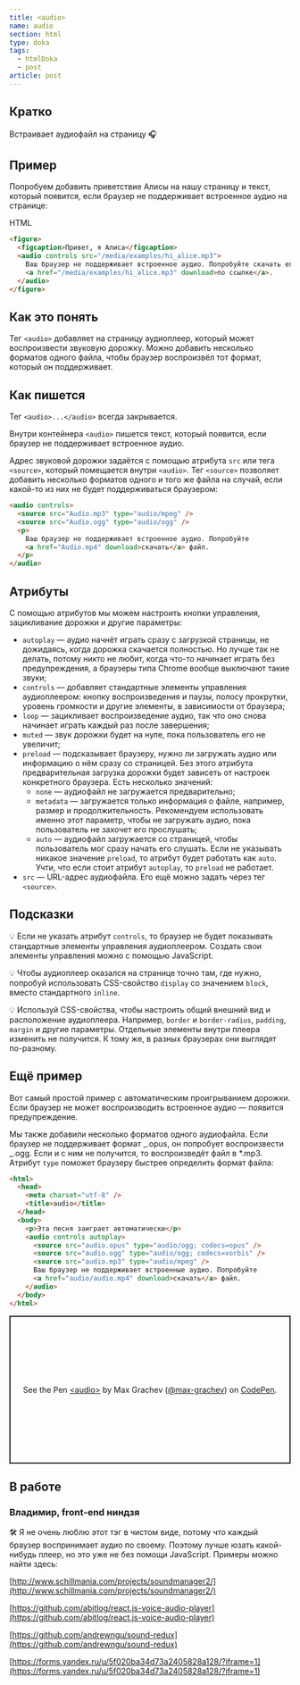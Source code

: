 ```yaml
---
title: <audio>
name: audio
section: html
type: doka
tags:
  - htmlDoka
  - post
article: post
---
```


## Кратко

Встраивает аудиофайл на страницу 🎧

## Пример

Попробуем добавить приветствие Алисы на нашу страницу и текст, который появится, если браузер не поддерживает встроенное аудио на странице:

HTML

```html
<figure>
  <figcaption>Привет, я Алиса</figcaption>
  <audio controls src="/media/examples/hi_alice.mp3">
    Ваш браузер не поддерживает встроенное аудио. Попробуйте скачать его
    <a href="/media/examples/hi_alice.mp3" download>по ссылке</a>.
  </audio>
</figure>
```

## Как это понять

Тег `<audio>` добавляет на страницу аудиоплеер, который может воспроизвести звуковую дорожку. Можно добавить несколько форматов одного файла, чтобы браузер воспроизвёл тот формат, который он поддерживает.

## Как пишется

Тег `<audio>...</audio>` всегда закрывается.

Внутри контейнера `<audio>` пишется текст, который появится, если браузер не поддерживает встроенное аудио.

Адрес звуковой дорожки задаётся с помощью атрибута `src` или тега `<source>`, который помещается внутри `<audio>`. Тег `<source>` позволяет добавить несколько форматов одного и того же файла на случай, если какой-то из них не будет поддерживаться браузером:

```html
<audio controls>
  <source src="Audio.mp3" type="audio/mpeg" />
  <source src="Audio.ogg" type="audio/ogg" />
  <p>
    Ваш браузер не поддерживает встроенное аудио. Попробуйте
    <a href="Audio.mp4" download>скачать</a> файл.
  </p>
</audio>
```

## Атрибуты

С помощью атрибутов мы можем настроить кнопки управления, зацикливание дорожки и другие параметры:

- `autoplay` — аудио начнёт играть сразу с загрузкой страницы, не дожидаясь, когда дорожка скачается полностью. Но лучше так не делать, потому никто не любит, когда что-то начинает играть без предупреждения, а браузеры типа Chrome вообще выключают такие звуки;
- `controls` — добавляет стандартные элементы управления аудиоплеером: кнопку воспроизведения и паузы, полосу прокрутки, уровень громкости и другие элементы, в зависимости от браузера;
- `loop` — зацикливает воспроизведение аудио, так что оно снова начинает играть каждый раз после завершения;
- `muted` — звук дорожки будет на нуле, пока пользователь его не увеличит;
- `preload` — подсказывает браузеру, нужно ли загружать аудио или информацию о нём сразу со страницей. Без этого атрибута предварительная загрузка дорожки будет зависеть от настроек конкретного браузера. Есть несколько значений:
  - `none` — аудиофайл не загружается предварительно;
  - `metadata` — загружается только информация о файле, например, размер и продолжительность. Рекомендуем использовать именно этот параметр, чтобы не загружать аудио, пока пользователь не захочет его прослушать;
  - `auto` — аудиофайл загружается со страницей, чтобы пользователь мог сразу начать его слушать. Если не указывать никакое значение `preload`, то атрибут будет работать как `auto`. Учти, что если стоит атрибут `autoplay`, то `preload` не работает.
- `src` — URL-адрес аудиофайла. Его ещё можно задать через тег `<source>`.

## Подсказки

💡 Если не указать атрибут `controls`, то браузер не будет показывать стандартные элементы управления аудиоплеером. Создать свои элементы управления можно с помощью JavaScript.

💡 Чтобы аудиоплеер оказался на странице точно там, где нужно, попробуй использовать CSS-свойство `display` со значением `block`, вместо стандартного `inline`.

💡 Используй CSS-свойства, чтобы настроить общий внешний вид и расположение аудиоплеера. Например, `border` и `border-radius`, `padding`, `margin` и другие параметры. Отдельные элементы внутри плеера изменить не получится. К тому же, в разных браузерах они выглядят по-разному.

## Ещё пример

Вот самый простой пример с автоматическим проигрыванием дорожки. Если браузер не может воспроизводить встроенное аудио — появится предупреждение.

Мы также добавили несколько форматов одного аудиофайла. Если браузер не поддерживает формат _.opus, он попробует воспроизвести _.ogg. Если и с ним не получится, то воспроизведёт файл в \*.mp3. Атрибут `type` поможет браузеру быстрее определить формат файла:

```html
<html>
  <head>
    <meta charset="utf-8" />
    <title>audio</title>
  </head>
  <body>
    <p>Эта песня заиграет автоматически</p>
    <audio controls autoplay>
      <source src="audio.opus" type="audio/ogg; codecs=opus" />
      <source src="audio.ogg" type="audio/ogg; codecs=vorbis" />
      <source src="audio.mp3" type="audio/mpeg" />
      Ваш браузер не поддерживает встроенные аудио. Попробуйте
      <a href="audio/audio.mp4" download>скачать</a> файл.
    </audio>
  </body>
</html>
```

<p class="codepen" data-height="265" data-theme-id="light" data-default-tab="html,result" data-user="max-grachev" data-slug-hash="vwKwbo" style="height: 265px; box-sizing: border-box; display: flex; align-items: center; justify-content: center; border: 2px solid; margin: 1em 0; padding: 1em;" data-pen-title="&amp;lt;audio&amp;gt;">
  <span>See the Pen <a href="https://codepen.io/max-grachev/pen/vwKwbo">
  &lt;audio&gt;</a> by Max Grachev (<a href="https://codepen.io/max-grachev">@max-grachev</a>)
  on <a href="https://codepen.io">CodePen</a>.</span>
</p>
<script async src="https://static.codepen.io/assets/embed/ei.js"></script>

## В работе

### Владимир, front-end ниндзя

🛠 Я не очень люблю этот тэг в чистом виде, потому что каждый браузер воспринимает аудио по своему. Поэтому лучше юзать какой-нибудь плеер, но это уже не без помощи JavaScript. Примеры можно найти здесь:

[http://www.schillmania.com/projects/soundmanager2/](http://www.schillmania.com/projects/soundmanager2/)

[https://github.com/abitlog/react.js-voice-audio-player](https://github.com/abitlog/react.js-voice-audio-player)

[https://github.com/andrewngu/sound-redux](https://github.com/andrewngu/sound-redux)

[https://forms.yandex.ru/u/5f020ba34d73a2405828a128/?iframe=1](https://forms.yandex.ru/u/5f020ba34d73a2405828a128/?iframe=1)
